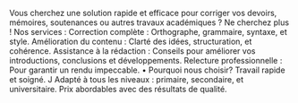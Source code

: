 Vous cherchez une solution rapide et efficace pour corriger vos devoirs, mémoires, soutenances ou autres travaux académiques ? Ne cherchez plus !
Nos services :
Correction complète : Orthographe, grammaire, syntaxe, et style.
Amélioration du contenu : Clarté des idées, structuration, et cohérence.
Assistance à la rédaction : Conseils pour améliorer vos introductions, conclusions et développements.
Relecture professionnelle : Pour garantir
un rendu impeccable.
• Pourquoi nous choisir?
Travail rapide et soigné.
J Adapté à tous les niveaux : primaire, secondaire, et universitaire.
Prix abordables avec des résultats de qualité.